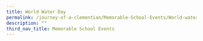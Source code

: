 ```yaml
---
title: World Water Day
permalink: /journey-of-a-clementian/Memorable-School-Events/World-water-day/
description: ""
third_nav_title: Memorable School Events
---
```

